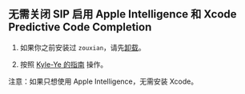 ## 无需关闭 SIP 启用 Apple Intelligence 和 Xcode Predictive Code Completion

1. 如果你之前安装过 `zouxian`，请先[卸载](https://github.com/CatMe0w/zouxian?tab=readme-ov-file#uninstall)。
   
2. 按照 [Kyle-Ye 的指南](https://github.com/Kyle-Ye/XcodeLLMEligible) 操作。

注意：如果只想使用 Apple Intelligence，无需安装 Xcode。
